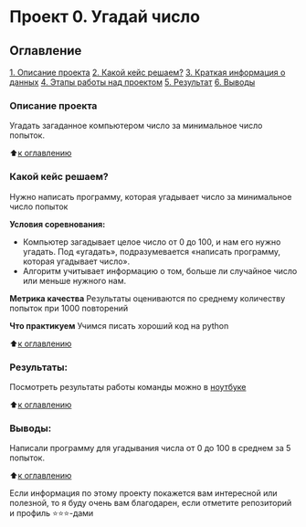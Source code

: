 # Проект 0. Угадай число

## Оглавление
[1. Описание проекта](#описание-проекта)
[2. Какой кейс решаем?](#какой-кейс-решаем)
[3. Краткая информация о данных](#краткая-информация-о-данных)
[4. Этапы работы над проектом](#этапы-работы-над-проектом)
[5. Результат](#результат)
[6. Выводы](#выводы)

### Описание проекта
Угадать загаданное компьютером число за минимальное число попыток.

:arrow_up:[к оглавлению](#оглавление)


### Какой кейс решаем?
Нужно написать программу, которая угадывает число за минимальное число попыток

**Условия соревнования:**
- Компьютер загадывает целое число от 0 до 100, и нам его нужно угадать. Под «угадать», подразумевается «написать программу, которая угадывает число».
- Алгоритм учитывает информацию о том, больше ли случайное число или меньше нужного нам.

**Метрика качества**
Результаты оцениваются по среднему количеству попыток при 1000 повторений

**Что практикуем**
Учимся писать хороший код на python

:arrow_up:[к оглавлению](#оглавление)

<!-- ### Краткая информация о данных
....

:arrow_up:[к оглавлению](#оглавление)


### Этапы работы над проектом
....

:arrow_up:[к оглавлению](#оглавление) -->


### Результаты:
Посмотреть результаты работы команды можно в [ноутбуке](game.ipynb)

:arrow_up:[к оглавлению](#оглавление)


### Выводы:
Написали программу для угадывания числа от 0 до 100 в среднем за 5 попыток.

:arrow_up:[к оглавлению](#оглавление)


Если информация по этому проекту покажется вам интересной или полезной, то я буду очень вам благодарен, если отметите репозиторий и профиль ⭐️⭐️⭐️-дами